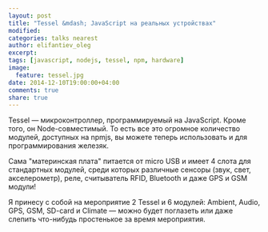 ```yaml
---
layout: post
title: "Tessel &mdash; JavaScript на реальных устройствах"
modified:
categories: talks nearest
author: elifantiev_oleg
excerpt:
tags: [javascript, nodejs, tessel, npm, hardware]
image:
  feature: tessel.jpg
date: 2014-12-10T19:00:00+04:00
comments: true
share: true
---
```


Tessel &mdash; микроконтроллер, программируемый на JavaScript. Кроме того, он Node-совместимый.
То есть все это огромное количество модулей, доступных на npmjs, вы можете теперь использовать и для
программирования железяк.

Сама "материнская плата" питается от micro USB и имеет 4 слота для стандартных модулей, среди которых различные сенсоры
(звук, свет, акселерометр), реле, считыватель RFID, Bluetooth и даже GPS и GSM модули!

Я принесу с собой на мероприятие 2 Tessel и 6 модулей: Ambient, Audio, GPS, GSM, SD-card и Climate &mdash;
можно будет поглазеть или даже слепить что-нибудь простенькое за время мероприятия.
